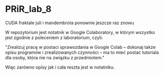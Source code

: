 # PRiR_lab_8
CUDA fraktale juli i mandembrota ponownie jeszcze raz znowu


W repozytorium jest notatnik w Google Colaboratory, w którym wszystko jest zgodnie z poleceniem z laboratorium, czyli:

"Zrealizuj pracę w postaci sprawozdania w Google Colab – dokonaj także opisu programów i
zrealizowanych czynności – ma to mieć postać tutoriala dla osoby, która nie na związku z
przedmiotem."

Więc zarówno opisy jak i cała reszta jest w notatniku.
